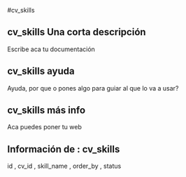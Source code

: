 #cv_skills
## cv_skills Una corta descripción
Escribe aca tu documentación

## cv_skills ayuda
Ayuda, por que o pones algo para guiar al que lo va a usar?

## cv_skills más info
Aca puedes poner tu web

## Información de : cv_skills 
id , 
  cv_id , 
  skill_name , 
  order_by , 
  status 
  